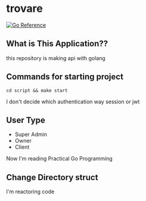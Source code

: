 # trovare

[![Go Reference](https://pkg.go.dev/badge/golang.org/x/website.svg)](https://pkg.go.dev/golang.org/x/website)

## What is This Application??


this repository is making api with golang

## Commands for starting project
```
cd script && make start
```

I don't decide which authentication way session or jwt

## User Type

- Super Admin
- Owner
- Client

Now I'm reading Practical Go Programming

## Change Directory struct

I'm reactoring code
